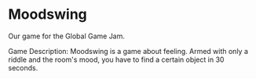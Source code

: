 Moodswing
=====

Our game for the Global Game Jam.

Game Description:
Moodswing is a game about feeling. Armed with only a riddle and the room's mood, you have to find a certain object in 30 seconds.
